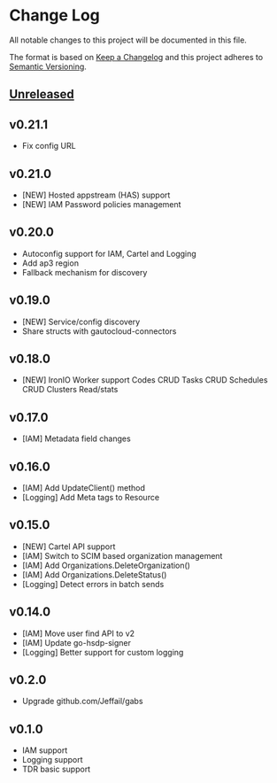 # Change Log
All notable changes to this project will be documented in this file.

The format is based on [Keep a Changelog](http://keepachangelog.com/)
and this project adheres to [Semantic Versioning](http://semver.org/).

## [Unreleased]

## v0.21.1
- Fix config URL

## v0.21.0
- [NEW] Hosted appstream (HAS) support
- [NEW] IAM Password policies management

## v0.20.0
- Autoconfig support for IAM, Cartel and Logging
- Add ap3 region
- Fallback mechanism for discovery

## v0.19.0
- [NEW] Service/config discovery
- Share structs with gautocloud-connectors

## v0.18.0
- [NEW] IronIO Worker support
  Codes CRUD
  Tasks CRUD
  Schedules CRUD
  Clusters Read/stats

## v0.17.0
- [IAM] Metadata field changes

## v0.16.0
- [IAM] Add UpdateClient() method 
- [Logging] Add Meta tags to Resource

## v0.15.0

- [NEW] Cartel API support
- [IAM] Switch to SCIM based organization management
- [IAM] Add Organizations.DeleteOrganization()
- [IAM] Add Organizations.DeleteStatus()
- [Logging] Detect errors in batch sends

## v0.14.0
- [IAM] Move user find API to v2
- [IAM] Update go-hsdp-signer
- [Logging] Better support for custom logging

## v0.2.0
- Upgrade github.com/Jeffail/gabs

## v0.1.0
- IAM support
- Logging support
- TDR basic support

[Unreleased]: https://github.com/philips-software/go-hsdp-api/compare/1.0.0...HEAD

